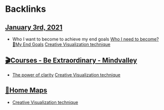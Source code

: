
# Backlinks
## [January 3rd, 2021](<January 3rd, 2021.md>)
- Who I want to become to achieve my end goals [Who I need to become?](<Who I need to become?.md>) [🌱My End Goals](<🌱My End Goals.md>) [Creative Visualization technique](<Creative Visualization technique.md>)

## [🎬Courses - Be Extraordinary - Mindvalley](<🎬Courses - Be Extraordinary - Mindvalley.md>)
- [The power of clarity](<The power of clarity.md>) [Creative Visualization technique](<Creative Visualization technique.md>)

## [🏡Home Maps](<🏡Home Maps.md>)
- [Creative Visualization technique](<Creative Visualization technique.md>)

